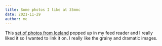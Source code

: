 ```yaml
---
title: Some photos I like at 35mmc
date: 2021-11-29
author: me
---
```


This [set of photos from Iceland](https://www.35mmc.com/27/11/2021/iceland-on-mamiya-rb67-by-lubomir-drapal/) popped up in my feed reader and I really liked it so I wanted to link it on. I really like the grainy and dramatic images.